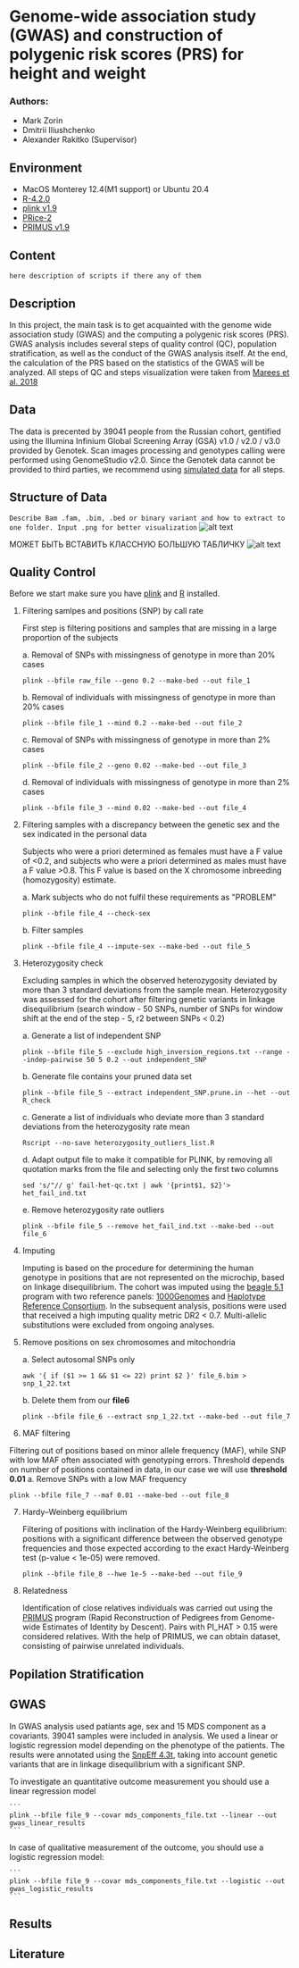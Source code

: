 # Genome-wide association study (GWAS) and construction of polygenic risk scores (PRS) for height and weight

### Authors:
- Mark Zorin
- Dmitrii Iliushchenko
- Alexander Rakitko (Supervisor)

## Environment
- MacOS Monterey 12.4(M1 support) or Ubuntu 20.4 
- [R-4.2.0](https://www.r-project.org)
- [plink v1.9](https://www.cog-genomics.org/plink/)
- [PRice-2](https://www.prsice.info)
- [PRIMUS v1.9](https://primus.gs.washington.edu/primusweb/index.html)

## Content
`here description of scripts if there any of them`

## Description
In this project, the main task is to get acquainted with the genome wide association study (GWAS) and the computing a polygenic risk scores (PRS). GWAS analysis includes several steps of quality control (QC), population stratification, as well as the conduct of the GWAS analysis itself. At the end, the calculation of the PRS based on the statistics of the GWAS will be analyzed. All steps of QC and steps visualization were taken from [Marees et al. 2018](https://www.ncbi.nlm.nih.gov/pmc/articles/PMC6001694/)

## Data
The data is precented by 39041 people from the Russian cohort, gentified using the Illumina Infinium Global Screening Array (GSA) v1.0 / v2.0 / v3.0 provided by Genotek. Scan images processing and genotypes calling were performed using GenomeStudio v2.0. Since the Genotek data cannot be provided to third parties, we recommend using [simulated data](https://github.com/MareesAT/GWA_tutorial) for all steps. 

## Structure of Data
`Describe Bam .fam, .bim, .bed or binary variant and how to extract to one folder. Input .png for better visualization`
![alt text](https://www.researchgate.net/publication/323424714/figure/fig3/AS:667766705098757@1536219397189/Overview-of-various-commonly-used-PLINK-files-SNP-single-nucleotide-polymorphism.png)

МОЖЕТ БЫТЬ ВСТАВИТЬ КЛАССНУЮ БОЛЬШУЮ ТАБЛИЧКУ
![alt text](https://www.researchgate.net/publication/281588338/figure/fig4/AS:281417822031895@1444106645940/Genome-wide-association-GWA-analysis-workflow-GWA-analysis-is-composed-of-10-essential.png)

## Quality Control
Before we start make sure you have [plink](https://www.cog-genomics.org/plink/)  and [R](https://www.r-project.org) installed.

1. Filtering samlpes and positions (SNP) by call rate
  
   First step is filtering positions and samples that are missing in a large proportion of the subjects
   
   a. Removal of SNPs with missingness of genotype in more than 20\% cases
   ```
   plink --bfile raw_file --geno 0.2 --make-bed --out file_1
   ```
   b. Removal of individuals with missingness of genotype in more than 20\%  cases
   ```
   plink --bfile file_1 --mind 0.2 --make-bed --out file_2
   ```
   c. Removal of SNPs with missingness of genotype in more than 2\% cases
   ```
   plink --bfile file_2 --geno 0.02 --make-bed --out file_3
   ```
   d. Removal of individuals with missingness of genotype in more than 2\%  cases
   ```
   plink --bfile file_3 --mind 0.02 --make-bed --out file_4
   ```
   
2. Filtering samples with a discrepancy between the genetic sex and the sex indicated in the personal data

   Subjects who were a priori determined as females must have a F value of <0.2, and subjects who were a priori determined as males must have a F value >0.8. This F value is based on the X chromosome inbreeding (homozygosity) estimate. 
   
   a. Mark subjects who do not fulfil these requirements as "PROBLEM"
   ```
   plink --bfile file_4 --check-sex 
   ```
   b. Filter samples
   ```
   plink --bfile file_4 --impute-sex --make-bed --out file_5
   ```
   
3. Heterozygosity check
   
   Excluding samples in which the observed heterozygosity deviated by more than 3 standard deviations from the sample mean. Heterozygosity was assessed for the cohort after filtering genetic variants in linkage disequilibrium (search window - 50 SNPs, number of SNPs for window shift at the end of the step - 5, r2 between SNPs < 0.2)
   
   a. Generate a list of independent SNP
   ```
   plink --bfile file_5 --exclude high_inversion_regions.txt --range --indep-pairwise 50 5 0.2 --out independent_SNP
   ```
   b. Generate file contains your pruned data set
   ```
   plink --bfile file_5 --extract independent_SNP.prune.in --het --out R_check
   ```
   c. Generate a list of individuals who deviate more than 3 standard deviations from the heterozygosity rate mean    
   ```
   Rscript --no-save heterozygosity_outliers_list.R
   ```
   d. Adapt output file to make it compatible for PLINK, by removing all quotation marks from the file and selecting only the first two columns    
   ```
   sed 's/"// g' fail-het-qc.txt | awk '{print$1, $2}'> het_fail_ind.txt
   ```
   e. Remove heterozygosity rate outliers
   ```
   plink --bfile file_5 --remove het_fail_ind.txt --make-bed --out file_6
   ```   
4. Imputing

   Imputing is based on the procedure for determining the human genotype in positions that are not represented on the microchip, based on linkage disequilibrium. The cohort was imputed using the [beagle 5.1]() program with two reference panels: [1000Genomes](https://paperpile.com/c/TWVdsM/gzwN) and [Haplotype Reference Consortium](https://paperpile.com/c/TWVdsM/gzwN+xPDs). In the subsequent analysis, positions were used that received a high imputing quality metric DR2 < 0.7. Multi-allelic substitutions were excluded from ongoing analyses.
   
5. Remove positions on sex chromosomes and mitochondria
   
   a.  Select autosomal SNPs only
   ```
   awk '{ if ($1 >= 1 && $1 <= 22) print $2 }' file_6.bim > snp_1_22.txt
   ```
   b. Delete them from our **file6**
   ```
   plink --bfile file_6 --extract snp_1_22.txt --make-bed --out file_7
   ```
 
 6. MAF filtering

   Filtering out of positions based on minor allele frequency (MAF), while SNP with low MAF often associated with genotyping errors. Threshold depends on number of positions contained in data, in our case we will use **threshold 0.01**
   a. Remove SNPs with a low MAF frequency
   ```
   plink --bfile file_7 --maf 0.01 --make-bed --out file_8
   ```
   
 7. Hardy–Weinberg equilibrium
 
    Filtering of positions with inclination of the Hardy-Weinberg equilibrium: positions with a significant difference between the observed genotype frequencies and those expected according to the exact Hardy-Weinberg test (p-value < 1e-05) were removed.
    
    ```
    plink --bfile file_8 --hwe 1e-5 --make-bed --out file_9
    ```
 8. Relatedness
    
    Identification of close relatives individuals was carried out using the [PRIMUS](https://primus.gs.washington.edu/primusweb/res/documentation.html) program (Rapid Reconstruction of Pedigrees from Genome-wide Estimates of Identity by Descent). Pairs with PI_HAT > 0.15 were considered relatives. With the help of PRIMUS, we can obtain dataset, consisting of pairwise unrelated individuals.
    
## Popilation Stratification


## GWAS

  In GWAS analysis used patiants age, sex and 15 MDS component as a covariants. 39041 samples were included in analysis. We used a linear or logistic regression model depending on the phenotype of the patients. The results were annotated using the [SnpEff 4.3t](https://paperpile.com/c/TWVdsM/uk7W+Iw4U), taking into account genetic variants that are in linkage disequilibrium with a significant SNP.
  
  To investigate an quantitative outcome measurement you should use a linear regression model
  
    ```
    plink --bfile file_9 --covar mds_components_file.txt --linear --out gwas_linear_results
    ```
    
  In case of qualitative measurement of the outcome, you should use a logistic regression model:
  
    ```
    plink --bfile file_9 --covar mds_components_file.txt --logistic --out gwas_logistic_results
    ```    
    
## Results 

## Literature
